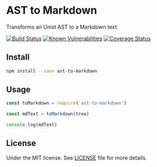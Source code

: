 # AST to Markdown

Transforms an Unist AST to a Markdown text

[![Build Status](https://travis-ci.org/demsking/ast-to-markdown.svg?branch=master)](https://travis-ci.org/demsking/ast-to-markdown) [![Known Vulnerabilities](https://snyk.io/test/github/demsking/ast-to-markdown/badge.svg)](https://snyk.io/test/github/demsking/ast-to-markdown) [![Coverage Status](https://coveralls.io/repos/github/demsking/ast-to-markdown/badge.svg?branch=master)](https://coveralls.io/github/demsking/ast-to-markdown?branch=master)

## Install

```sh
npm install --save ast-to-markdown
```

## Usage

```javascript
const toMarkdown = require('ast-to-markdown')

const mdText = toMarkdown(tree)

console.log(mdText)
```

## License

Under the MIT license. See [LICENSE](https://gitlab.com/demsking/ast-to-markdown/blob/master/LICENSE) file for more details.
